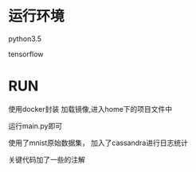 # 运行环境
python3.5

tensorflow 


# RUN
使用docker封装
加载镜像,进入home下的项目文件中

运行main.py即可

使用了mnist原始数据集，
加入了cassandra进行日志统计


关键代码加了一些的注解



